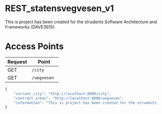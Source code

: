 # REST_statensvegvesen_v1
This is project has been created for the strudents Software Architecture and Frameworks (DAVE3615)

# Access Points

| Request | Point |
| ------ | ------ |
| GET | ```/city ``` |
| GET | ```/vegvesen ``` |

```javascript
{
	"current_city": "http://localhost:8080/city",
	"contract_areas": "http://localhost:8080/vegvesen",
	"information": "This is project has been created for the strudents (DAVE3615)"
}
```
